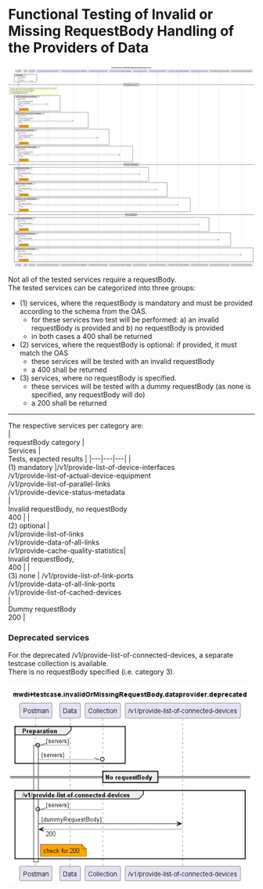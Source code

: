 # Functional Testing of Invalid or Missing RequestBody Handling of the Providers of Data  

![Overview](./mwdi+diagram.invalidOrMissingRequestBody.dataprovider.png)  

Not all of the tested services require a requestBody.  
The tested services can be categorized into three groups:
- (1) services, where the requestBody is mandatory and must be provided according to the schema from the OAS.
    - for these services two test will be performed: a) an invalid requestBody is provided and b) no requestBody is provided
  - in both cases a 400 shall be returned
- (2) services, where the requestBody is optional: if provided, it must match the OAS
  - these services will be tested with an invalid requestBody
  - a 400 shall be returned
- (3) services, where no requestBody is specified.
  - these services will be tested with a dummy requestBody (as none is specified, any requestBody will do)
  - a 200 shall be returned  

---
The respective services per category are:  
| <br>requestBody category | <br>Services | <br>Tests, expected results |
|---|---|---|
| <br>(1) mandatory |/v1/provide-list-of-device-interfaces <br>/v1/provide-list-of-actual-device-equipment <br>/v1/provide-list-of-parallel-links <br>/v1/provide-device-status-metadata <br> | <br>Invalid requestBody, no requestBody <br>400 |
| <br>(2) optional | <br> /v1/provide-list-of-links <br> /v1/provide-data-of-all-links <br> /v1/provide-cache-quality-statistics| <br>Invalid requestBody, <br>400 |
| <br>(3) none | /v1/provide-list-of-link-ports <br> /v1/provide-data-of-all-link-ports <br> /v1/provide-list-of-cached-devices <br> | <br>Dummy requestBody <br>200 |


### Deprecated services

For the deprecated /v1/provide-list-of-connected-devices, a separate testcase collection is available.  
There is no requestBody specified (i.e. category 3).  

![OverviewDeprecated](./_deprecated-services%20tests/mwdi+diagram.invalidOrMissingRequestBody.dataprovider.deprecated.png)